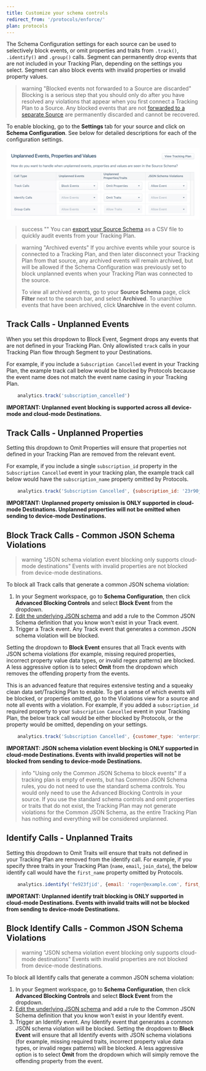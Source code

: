 ```yaml
---
title: Customize your schema controls
redirect_from: '/protocols/enforce/'
plan: protocols
---
```


The Schema Configuration settings for each source can be used to selectively block events, or omit properties and traits from `.track()`, `.identify()` and `.group()` calls. Segment can permanently drop events that are not included in your Tracking Plan, depending on the settings you select. Segment can also block events with invalid properties or invalid property values.

> warning "Blocked events not forwarded to a Source are discarded"
> Blocking is a serious step that you should only do after you have resolved any violations that appear when you first connect a Tracking Plan to a Source. Any blocked events that are not [forwarded to a separate Source](/docs/protocols/enforce/forward-blocked-events) are permanently discarded and cannot be recovered.

To enable blocking, go to the **Settings** tab for your source and click on **Schema Configuration**. See below for detailed descriptions for each of the configuration settings.

![A screenshot showing the Unplanned Events, Properties and Values table on the Schema Configuration settings page.](../images/event_blocking.png)

> success ""
> You can [export your Source Schema](/docs/connections/destination-data-control/#export-your-source-schema) as a CSV file to quickly audit events from your Tracking Plan.

> warning "Archived events"
> If you archive events while your source is connected to a Tracking Plan, and then later disconnect your Tracking Plan from that source, any archived events will remain archived, but will be allowed if the Schema Configuration was previously set to block unplanned events when your Tracking Plan was connected to the source.
>
> To view all archived events, go to your **Source Schema** page, click **Filter** next to the search bar, and select **Archived**. To unarchive events that have been archived, click **Unarchive** in the event column. 

## Track Calls - Unplanned Events
When you set this dropdown to Block Event, Segment drops any events that are not defined in your Tracking Plan. Only allowlisted `track` calls in your Tracking Plan flow through Segment to your Destinations.

For example, if you include a `Subscription Cancelled` event in your Tracking Plan, the example track call below would be blocked by Protocols because the event name does not match the event name casing in your Tracking Plan.

```js
    analytics.track('subscription_cancelled')
```

**IMPORTANT: Unplanned event blocking is supported across all device-mode and cloud-mode Destinations.**

## Track Calls - Unplanned Properties

Setting this dropdown to Omit Properties will ensure that properties not defined in your Tracking Plan are removed from the relevant event.

For example, if you include a single `subscription_id` property in the `Subscription Cancelled` event in your tracking plan, the example track call below would have the `subscription_name` property omitted by Protocols.

```js
    analytics.track('Subscription Cancelled', {subscription_id: '23r90jfs9ej', subscription_name: 'premium'})
```

**IMPORTANT: Unplanned property omission is ONLY supported in cloud-mode Destinations. Unplanned properties will not be omitted when sending to device-mode Destinations.**

## Block Track Calls - Common JSON Schema Violations

> warning "JSON schema violation event blocking only supports cloud-mode destinations"
> Events with invalid properties are not blocked from device-mode destinations.

To block all Track calls that generate a common JSON schema violation:
1. In your Segment workspace, go to **Schema Configuration**, then click **Advanced Blocking Controls** and select **Block Event** from the dropdown. 
2. [Edit the underlying JSON schema](/docs/protocols/tracking-plan/create/#edit-underlying-json-schema) and add a rule to the Common JSON Schema definition that you know won't exist in your Track event.
3. Trigger a Track event. Any Track event that generates a common JSON schema violation will be blocked.
 
Setting the dropdown to **Block Event** ensures that all Track events with JSON schema violations (for example, missing required properties, incorrect property value data types, or invalid regex patterns) are blocked. A less aggressive option is to select **Omit** from the dropdown which removes the offending property from the events.

This is an advanced feature that requires extensive testing and a squeaky clean data set/Tracking Plan to enable. To get a sense of which events will be blocked, or properties omitted, go to the Violations view for a source and note all events with a violation. For example, if you added a `subscription_id` required property to your `Subscription Cancelled` event in your Tracking Plan, the below track call would be either blocked by Protocols, or the property would be omitted, depending on your settings.

```js
    analytics.track('Subscription Cancelled', {customer_type: 'enterprise'})
```

**IMPORTANT: JSON schema violation event blocking is ONLY supported in cloud-mode Destinations. Events with invalid properties will not be blocked from sending to device-mode Destinations.**

> info "Using only the Common JSON Schema to block events"
> If a tracking plan is empty of events, but has Common JSON Schema rules, you do not need to use the standard schema controls. You would only need to use the Advanced Blocking Controls in your source. If you use the standard schema controls and omit properties or traits that do not exist, the Tracking Plan may not generate violations for the Common JSON Schema, as the entire Tracking Plan has nothing and everything will be considered unplanned. 

## Identify Calls - Unplanned Traits
Setting this dropdown to Omit Traits will ensure that traits not defined in your Tracking Plan are removed from the identify call. For example, if you specify three traits in your Tracking Plan (`name`, `email`, `join_date`), the below identify call would have the `first_name` property omitted by Protocols.

```js
    analytics.identify('fe923fjid', {email: 'roger@example.com', first_name: 'Roger'})
```

**IMPORTANT: Unplanned identify trait blocking is ONLY supported in cloud-mode Destinations. Events with invalid traits will not be blocked from sending to device-mode Destinations.**

## Block Identify Calls - Common JSON Schema Violations

> warning "JSON schema violation event blocking only supports cloud-mode destinations"
> Events with invalid properties are not blocked from device-mode destinations.

To block all Identify calls that generate a common JSON schema violation:
1. In your Segment workspace, go to **Schema Configuration**, then click **Advanced Blocking Controls** and select **Block Event** from the dropdown. 
2. [Edit the underlying JSON schema](/docs/protocols/tracking-plan/create/#edit-underlying-json-schema) and add a rule to the Common JSON Schema definition that you know won't exist in your Identify event.
3. Trigger an Identify event. Any Identify event that generates a common JSON schema violation will be blocked. 
Setting the dropdown to **Block Event** will ensure that all Identify events with JSON schema violations (for example, missing required traits, incorrect property value data types, or invalid regex patterns) will be blocked. A less aggressive option is to select **Omit** from the dropdown which will simply remove the offending property from the event.
